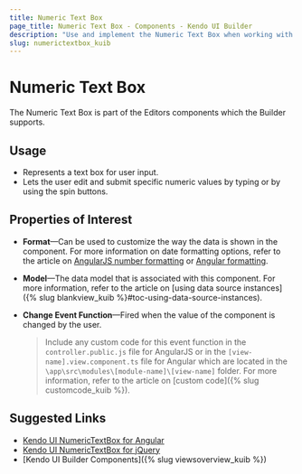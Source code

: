 ```yaml
---
title: Numeric Text Box
page_title: Numeric Text Box - Components - Kendo UI Builder
description: "Use and implement the Numeric Text Box when working with the Kendo UI Builder tool for creating and managing Angular and AngularJS-based web applications."
slug: numerictextbox_kuib
---
```


# Numeric Text Box

The Numeric Text Box is part of the Editors components which the Builder supports.

## Usage

* Represents a text box for user input.
* Lets the user edit and submit specific numeric values by typing or by using the spin buttons.

## Properties of Interest

* **Format**&mdash;Can be used to customize the way the data is shown in the component. For more information on date formatting options, refer to the article on [AngularJS number formatting](https://docs.telerik.com/kendo-ui/framework/globalization/numberformatting) or [Angular formatting](https://www.telerik.com/kendo-angular-ui/components/internationalization/parsing-and-formatting/).
* **Model**&mdash;The data model that is associated with this component. For more information, refer to the article on [using data source instances]({% slug blankview_kuib %}#toc-using-data-source-instances).
* **Change Event Function**&mdash;Fired when the value of the component is changed by the user.

    > Include any custom code for this event function in the `controller.public.js` file for AngularJS or in the `[view-name].view.component.ts` file for Angular which are located in the `\app\src\modules\[module-name]\[view-name]` folder. For more information, refer to the article on [custom code]({% slug customcode_kuib %}).

## Suggested Links

* [Kendo UI NumericTextBox for Angular](https://www.telerik.com/kendo-angular-ui/components/inputs/numerictextbox/)
* [Kendo UI NumericTextBox for jQuery](https://demos.telerik.com/kendo-ui/numerictextbox/index)
* [Kendo UI Builder Components]({% slug viewsoverview_kuib %})
